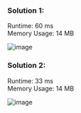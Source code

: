 <h3> Solution 1: </h3> 
Runtime: 60 ms<br>
Memory Usage: 14 MB

![image](https://user-images.githubusercontent.com/22523309/170546335-53843890-9948-4ec2-9c40-4e88b628ac1c.png)

<h3> Solution 2: </h3> 
Runtime: 33 ms<br>
Memory Usage: 14 MB

![image](https://user-images.githubusercontent.com/22523309/170546430-a8a36d10-2f45-48f6-b67b-071323368c55.png)
